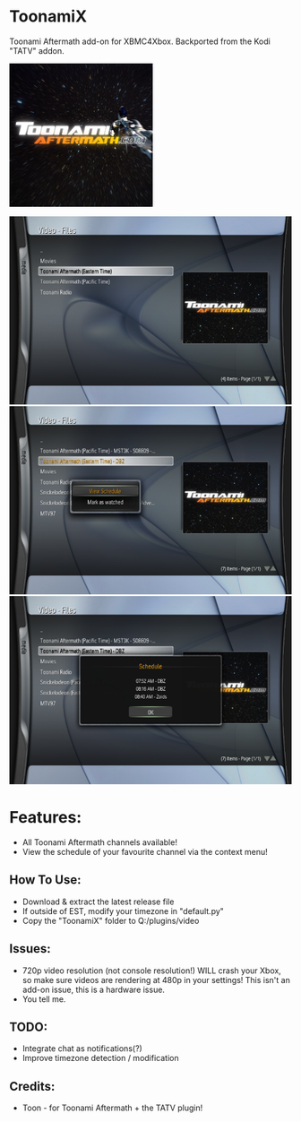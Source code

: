 # ToonamiX
Toonami Aftermath add-on for XBMC4Xbox. Backported from the Kodi "TATV" addon.

![](icon.png)

![1](screenshots/1.png)
![1](screenshots/2.png)
![1](screenshots/3.png)


# Features:
- All Toonami Aftermath channels available!
- View the schedule of your favourite channel via the context menu!

## How To Use:
- Download & extract the latest release file
- If outside of EST, modify your timezone in "default.py"
- Copy the "ToonamiX" folder to Q:/plugins/video

## Issues:
- 720p video resolution (not console resolution!) WILL crash your Xbox, so make sure videos are rendering at 480p in your settings! This isn't an add-on issue, this is a hardware issue.
- You tell me.

## TODO:
- Integrate chat as notifications(?)
- Improve timezone detection / modification

## Credits:
- Toon - for Toonami Aftermath + the TATV plugin!
